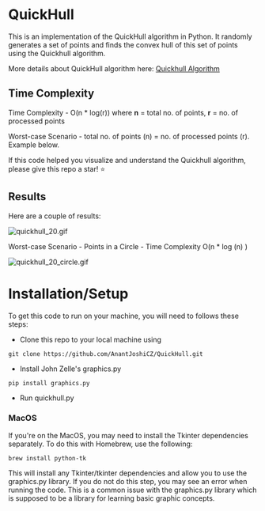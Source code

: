 # QuickHull


This is an implementation of the QuickHull algorithm in Python. It randomly generates a set of points and finds the convex hull of this set of points using the Quickhull algorithm. 

More details about QuickHull algorithm here: [Quickhull Algorithm](https://en.wikipedia.org/wiki/Quickhull) 
## Time Complexity


Time Complexity - O(n * log(r)) where __n__ = total no. of points, __r__ = no. of processed points 

Worst-case Scenario - total no. of points (n) = no. of processed points (r). Example below.

If this code helped you visualize and understand the Quickhull algorithm, please give this repo a star! :star:
## Results


Here are a couple of results:

![quickhull_20.gif](https://github.com/AnantJoshiCZ/QuickHull/blob/master/quickhull_20.gif)

Worst-case Scenario - Points in a Circle - Time Complexity O(n * log (n) )

![quickhull_20_circle.gif](https://github.com/AnantJoshiCZ/QuickHull/blob/master/quickhull_20_circle.gif)
# Installation/Setup

To get this code to run on your machine, you will need to follows these steps:

- Clone this repo to your local machine using 

```
git clone https://github.com/AnantJoshiCZ/QuickHull.git 
```

- Install John Zelle's graphics.py
```
pip install graphics.py
```
- Run quickhull.py
### MacOS

If you're on the MacOS, you may need to install the Tkinter dependencies separately. To do this with Homebrew, use the following:
```
brew install python-tk
```
This will install any Tkinter/tkinter dependencies and allow you to use the graphics.py library. If you do not do this step, you may see an error when running the code. This is a common issue with the graphics.py library which is supposed to be a library for learning basic graphic concepts.
